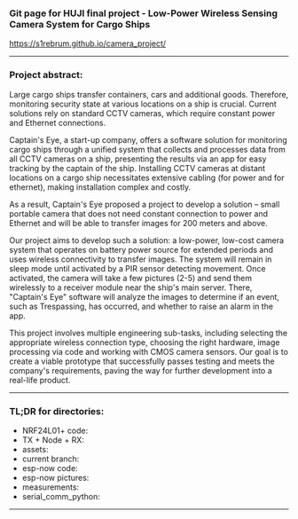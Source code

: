 ### Git page for HUJI final project - Low-Power Wireless Sensing Camera System for Cargo Ships

https://s1rebrum.github.io/camera_project/

---
### Project abstract: 
Large cargo ships transfer containers, cars and additional goods. Therefore, monitoring security state at various locations on a ship is crucial. Current solutions rely on standard CCTV cameras, which require constant power and Ethernet connections.

Captain's Eye, a start-up company, offers a software solution for monitoring cargo ships through a unified system that collects and processes data from all CCTV cameras on a ship, presenting the results via an app for easy tracking by the captain of the ship. Installing CCTV cameras at distant locations on a cargo ship necessitates extensive cabling (for power and for ethernet), making installation complex and costly.

As a result, Captain's Eye proposed a project to develop a solution – small portable camera that does not need constant connection to power and Ethernet and will be able to transfer images for 200 meters and above.

Our project aims to develop such a solution: a low-power, low-cost camera system that operates on battery power source for extended periods and uses wireless connectivity to transfer images. The system will remain in sleep mode until activated by a PIR sensor detecting movement. Once activated, the camera will take a few pictures (2-5) and send them wirelessly to a receiver module near the ship's main server. There, "Captain's Eye" software will analyze the images to determine if an event, such as Trespassing, has occurred, and whether to raise an alarm in the app.

This project involves multiple engineering sub-tasks, including selecting the appropriate wireless connection type, choosing the right hardware, image processing via code and working with CMOS camera sensors. Our goal is to create a viable prototype that successfully passes testing and meets the company's requirements, paving the way for further development into a real-life product.

---
### TL;DR for directories: 

* NRF24L01+ code: 
* TX + Node + RX:
* assets:
* current branch:
* esp-now code:
* esp-now pictures:
* measurements:
* serial_comm_python: 

---


